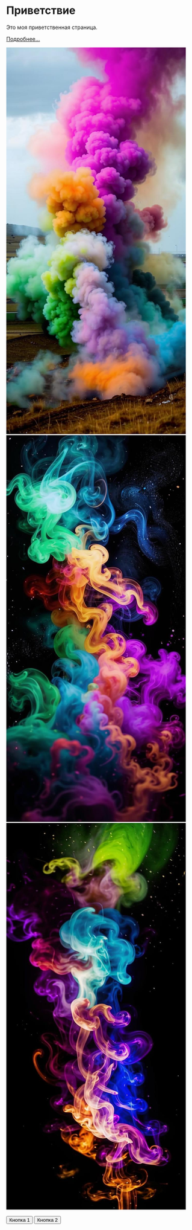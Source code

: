 <!DOCTYPE html>
<html lang="en">
<head>
<meta charset="UTF-8">
<meta name="viewport" content="width=device-width, initial-scale=1.0">
<title>Welcome to My Page</title>
<link rel="stylesheet" href="styles.css">
</head>
<body>

<div id="main">
  <h1>Приветствие</h1>
  <p>Это моя приветственная страница.</p>
  <p><a href="#">Подробнее...</a></p>

  <!-- Картинки -->
  <img src="y_2024m_6d_25h_14m_39s_53.jpg" alt="Image 1">
  <img src="y_2024m_6d_25h_14m_42s_46.jpg" alt="Image 2">
  <img src="y_2024m_6d_25h_14m_46s_23.jpg" alt="Image 2">
  


  <!-- Кнопки -->
  <button>Кнопка 1</button>
  <button>Кнопка 2</button>
</div>

<script src="scripts.js"></script>
</body></html>
